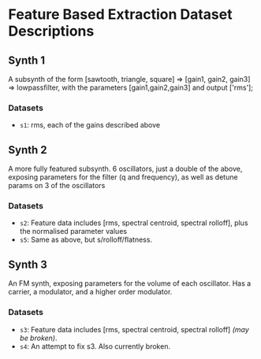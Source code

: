 # Feature Based Extraction Dataset Descriptions

## Synth 1

A subsynth of the form [sawtooth, triangle, square] => [gain1, gain2, gain3] => lowpassfilter, with the parameters [gain1,gain2,gain3] and output ['rms'];

### Datasets

* `s1`: rms, each of the gains described above

## Synth 2

A more fully featured subsynth. 6 oscillators, just a double of the above, exposing parameters for the filter (q and frequency), as well as detune params on 3 of the oscillators

### Datasets

* `s2`: Feature data includes [rms, spectral centroid, spectral rolloff], plus the normalised parameter values
* `s5`: Same as above, but s/rolloff/flatness.

## Synth 3

An FM synth, exposing parameters for the volume of each oscillator. Has a carrier, a modulator, and a higher order modulator.

### Datasets

* `s3`: Feature data includes [rms, spectral centroid, spectral rolloff] _(may be broken)_.
* `s4`: An attempt to fix s3. Also currently broken.
